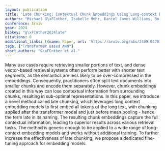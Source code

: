 ```yaml
---
layout: publication
title: 'Late Chunking: Contextual Chunk Embeddings Using Long-context Embedding Models'
authors: "Michael G\xFCnther, Isabelle Mohr, Daniel James Williams, Bo Wang, Han Xiao"
conference: Arxiv
year: 2024
bibkey: "g\xFCnther2024late"
citations: 0
additional_links: [{name: Paper, url: 'https://arxiv.org/abs/2409.04701'}]
tags: ["Transformer Based ANN"]
short_authors: "G\xFCnther et al."
---
```

Many use cases require retrieving smaller portions of text, and dense vector-based retrieval systems often perform better with shorter text segments, as the semantics are less likely to be over-compressed in the embeddings. Consequently, practitioners often split text documents into smaller chunks and encode them separately. However, chunk embeddings created in this way can lose contextual information from surrounding chunks, resulting in sub-optimal representations. In this paper, we introduce a novel method called late chunking, which leverages long context embedding models to first embed all tokens of the long text, with chunking applied after the transformer model and just before mean pooling - hence the term late in its naming. The resulting chunk embeddings capture the full contextual information, leading to superior results across various retrieval tasks. The method is generic enough to be applied to a wide range of long-context embedding models and works without additional training. To further increase the effectiveness of late chunking, we propose a dedicated fine-tuning approach for embedding models.